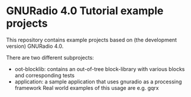 # GNURadio 4.0 Tutorial example projects

This repository contains example projects based on (the development version) GNURadio 4.0.

There are two different subprojects:
 - oot-blocklib: contains an out-of-tree block-library with various blocks and corresponding tests
 - application: a sample application that uses gnuradio as a processing framework
                Real world examples of this usage are e.g. gqrx

